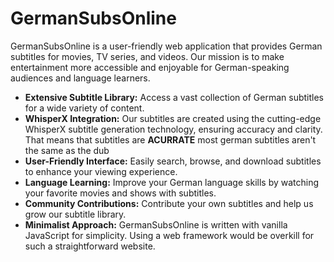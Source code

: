 # GermanSubsOnline
GermanSubsOnline is a user-friendly web application that provides German subtitles for movies, TV series, and videos. Our mission is to make entertainment more accessible and enjoyable for German-speaking audiences and language learners.


- **Extensive Subtitle Library:** Access a vast collection of German subtitles for a wide variety of content.
- **WhisperX Integration:** Our subtitles are created using the cutting-edge WhisperX subtitle generation technology, ensuring accuracy and clarity. That means that subtitles are **ACURRATE** most german subtitles aren't the same as the dub
- **User-Friendly Interface:** Easily search, browse, and download subtitles to enhance your viewing experience.
- **Language Learning:** Improve your German language skills by watching your favorite movies and shows with subtitles.
- **Community Contributions:** Contribute your own subtitles and help us grow our subtitle library.
- **Minimalist Approach:** GermanSubsOnline is written with vanilla JavaScript for simplicity. Using a web framework would be overkill for such a straightforward website.

